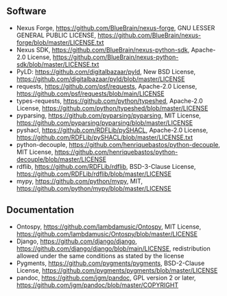 ## Software

- Nexus Forge, https://github.com/BlueBrain/nexus-forge, GNU LESSER GENERAL PUBLIC LICENSE, https://github.com/BlueBrain/nexus-forge/blob/master/LICENSE.txt
- Nexus SDK, https://github.com/BlueBrain/nexus-python-sdk, Apache-2.0 License, https://github.com/BlueBrain/nexus-python-sdk/blob/master/LICENSE.txt
- PyLD: https://github.com/digitalbazaar/pyld, New BSD License, https://github.com/digitalbazaar/pyld/blob/master/LICENSE
- requests, https://github.com/psf/requests, Apache-2.0 License, https://github.com/psf/requests/blob/main/LICENSE
- types-requests, https://github.com/python/typeshed,  Apache-2.0 License, https://github.com/python/typeshed/blob/master/LICENSE
- pyparsing, https://github.com/pyparsing/pyparsing, MIT License, https://github.com/pyparsing/pyparsing/blob/master/LICENSE
- pyshacl, https://github.com/RDFLib/pySHACL, Apache-2.0 License, https://github.com/RDFLib/pySHACL/blob/master/LICENSE.txt
- python-decouple, https://github.com/henriquebastos/python-decouple, MIT License, https://github.com/henriquebastos/python-decouple/blob/master/LICENSE
- rdflib, https://github.com/RDFLib/rdflib, BSD-3-Clause License, https://github.com/RDFLib/rdflib/blob/master/LICENSE
- mypy, https://github.com/python/mypy, MIT, https://github.com/python/mypy/blob/master/LICENSE

## Documentation

- Ontospy, https://github.com/lambdamusic/Ontospy,  MIT License, https://github.com/lambdamusic/Ontospy/blob/master/LICENSE
- Django, https://github.com/django/django, https://github.com/django/django/blob/main/LICENSE, redistribution allowed under the same conditions as stated by the license
- Pygments, https://github.com/pygments/pygments, BSD-2-Clause License, https://github.com/pygments/pygments/blob/master/LICENSE 
- pandoc, https://github.com/jgm/pandoc, GPL version 2 or later, https://github.com/jgm/pandoc/blob/master/COPYRIGHT
